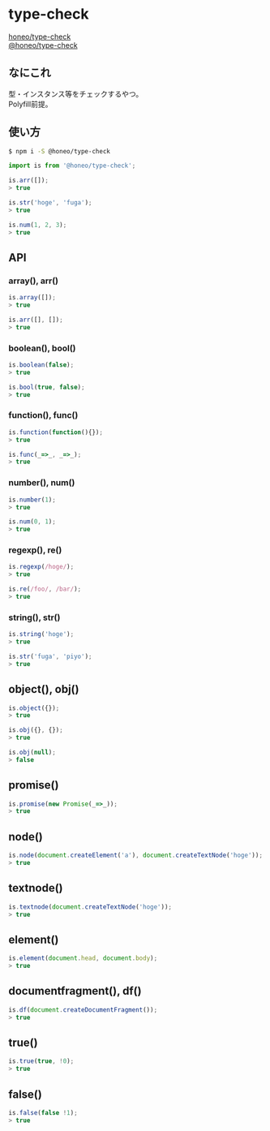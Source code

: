 # type-check
[honeo/type-check](https://github.com/honeo/type-check)    
[@honeo/type-check](https://www.npmjs.com/package/@honeo/type-check)

## なにこれ
型・インスタンス等をチェックするやつ。  
Polyfill前提。

## 使い方
```sh
$ npm i -S @honeo/type-check
```
```js
import is from '@honeo/type-check';

is.arr([]);
> true

is.str('hoge', 'fuga');
> true

is.num(1, 2, 3);
> true
```

## API
### array(), arr()
```js
is.array([]);
> true

is.arr([], []);
> true
```

### boolean(), bool()
```js
is.boolean(false);
> true

is.bool(true, false);
> true
```

### function(), func()
```js
is.function(function(){});
> true

is.func(_=>_, _=>_);
> true
```

### number(), num()
```js
is.number(1);
> true

is.num(0, 1);
> true
```

### regexp(), re()
```js
is.regexp(/hoge/);
> true

is.re(/foo/, /bar/);
> true
```

### string(), str()
```js
is.string('hoge');
> true

is.str('fuga', 'piyo');
> true
```

## object(), obj()
```js
is.object({});
> true

is.obj({}, {});
> true

is.obj(null);
> false
```

## promise()
```js
is.promise(new Promise(_=>_));
> true
```

## node()
```js
is.node(document.createElement('a'), document.createTextNode('hoge'));
> true
```

## textnode()
```js
is.textnode(document.createTextNode('hoge'));
> true
```

## element()
```js
is.element(document.head, document.body);
> true
```

## documentfragment(), df()
```js
is.df(document.createDocumentFragment());
> true
```

## true()
```js
is.true(true, !0);
> true
```

## false()
```js
is.false(false !1);
> true
```
